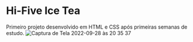 # Hi-Five Ice Tea
Primeiro projeto desenvolvido em HTML e CSS após primeiras semanas de estudo.
![Captura de Tela 2022-09-28 às 20 35 37](https://user-images.githubusercontent.com/110067466/192907861-9d63a272-283c-489d-aa24-babdb27d1c0c.png)
